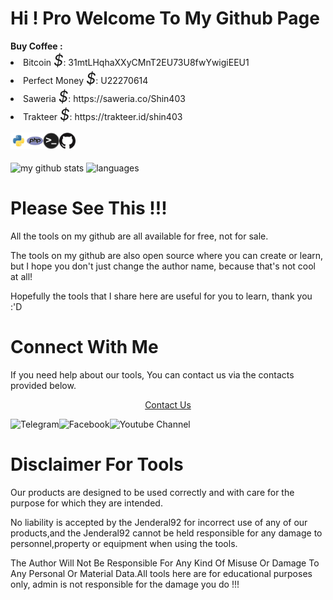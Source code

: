 <h1>Hi ! Pro Welcome To My Github Page</h1>
<!-- To Buy Coffee -->
<b>Buy Coffee :</b>

<li>Bitcoin <i style="font-size:24px">$</i>: 31mtLHqhaXXyCMnT2EU73U8fwYwigiEEU1 
</li>
<li>Perfect Money <i style="font-size:24px">$</i>: U22270614
</li>
<li>Saweria <i style="font-size:24px">$</i>: https://saweria.co/Shin403
</li>
<li>Trakteer <i style="font-size:24px">$</i>: https://trakteer.id/shin403
</li>

</p>
<!-- - -->
<p align="left">
<img align="left" alt="Python" width="26px" src="https://raw.githubusercontent.com/github/explore/80688e429a7d4ef2fca1e82350fe8e3517d3494d/topics/python/python.png" />
<img align="left" alt="Php" width="26px" src="https://raw.githubusercontent.com/github/explore/80688e429a7d4ef2fca1e82350fe8e3517d3494d/topics/php/php.png" />
<img align="left" alt="Terminal" width="26px" src="https://raw.githubusercontent.com/github/explore/80688e429a7d4ef2fca1e82350fe8e3517d3494d/topics/terminal/terminal.png" />
<img align="left" alt="GitHub" width="26px" src="https://raw.githubusercontent.com/github/explore/78df643247d429f6cc873026c0622819ad797942/topics/github/github.png" />
</p>
<br></br>
<!-- status codes -->
<p align="left">
<img src="https://github-readme-stats.vercel.app/api/top-langs/?username=Jenderal92&layout=compact" alt="my github stats" width="420"/>&nbsp;<img src="https://github-readme-stats.vercel.app/api?username=Jenderal92&hide=css,tsql,blade,%20jupyter+notebook&langs_count=10&theme=radical&layout=compact" alt="languages" height="165">
  </p>
</a>
<!-- Please See This !!!-->
<h1>Please See This !!!</h1>
<p align="left">All the tools on my github are all available for free, not for sale.</p>
<p align="left">The tools on my github are also open source where you can create or learn, but I hope you don't just change the author name, because that's not cool at all!  </p>
<p align="left">Hopefully the tools that I share here are useful for you to learn, thank you :'D</p>
</p>
<!-- Connect With Me-->
<h1>Connect With Me</h1>
<p align="left">
If you need help about our tools, You can contact us via the contacts provided below.
</p>
<p align="center">
<a href="https://www.blog-gan.org/p/contact-me.html">Contact Us</a>
</p>
<p align="center">
<a href="https://t.me/Shin_code" rel="nofollow"><img align="left" alt="Telegram" src="https://camo.githubusercontent.com/cf4ed981404024c1adfc79d5575c4edf1836c4fe36b24b03383ece888cef7e29/68747470733a2f2f696d672e736869656c64732e696f2f62616467652f54656c656772616d2d3243413545303f7374796c653d666f722d7468652d6261646765266c6f676f3d74656c656772616d266c6f676f436f6c6f723d7768697465" data-canonical-src="https://img.shields.io/badge/Telegram-2CA5E0?style=for-the-badge&amp;logo=telegram&amp;logoColor=white" style="max-width: 100%;"></a>
<a href="https://facebook.com/Shin403" rel="nofollow"><img align="left" alt="Facebook" src="https://camo.githubusercontent.com/2d1ffa69dd491ebeca01b2098cf8233dd09950ff5895abccd5b455ca442abc59/68747470733a2f2f696d672e736869656c64732e696f2f62616467652f46616365626f6f6b2d3138373746323f7374796c653d666f722d7468652d6261646765266c6f676f3d66616365626f6f6b266c6f676f436f6c6f723d7768697465" data-canonical-src="https://img.shields.io/badge/Facebook-1877F2?style=for-the-badge&logo=facebook&logoColor=white" style="max-width: 100%;"></a>
<a href="https://m.youtube.com/channel/UCKf6FCKYuFUeG5D_SiAsQiQ/" rel="nofollow"><img align="left" alt="Youtube Channel" src="https://camo.githubusercontent.com/d79c5549652f9c7690992eb49571d216a70a480681561cbd93bfbfc77c491e54/68747470733a2f2f696d672e736869656c64732e696f2f62616467652f596f75547562652d4646303030303f7374796c653d666f722d7468652d6261646765266c6f676f3d796f7574756265266c6f676f436f6c6f723d7768697465" data-canonical-src="https://img.shields.io/badge/YouTube-FF0000?style=for-the-badge&amp;logo=youtube&amp;logoColor=white" style="max-width: 100%;"></a>
</p>
<!-- Disclaimer For Tools-->
<br><h1>Disclaimer For Tools</h1>
<p align="left">Our products are designed to be used correctly and with care for the purpose for which they are intended.</p>
<p align="left">No liability is accepted by the Jenderal92 for incorrect use of any of our products,and the Jenderal92 cannot be held responsible for any damage to personnel,property or equipment when using the tools.</p>
<p align="left">The Author Will Not Be Responsible For Any Kind Of Misuse Or Damage To Any Personal Or Material Data.All tools here are for educational purposes only, admin is not responsible for the damage you do !!!  </p>

